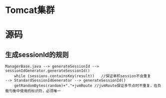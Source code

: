
# Tomcat集群
	

# 源码

## 生成sessionId的规则
	ManagerBase.java --> generateSessionId -->  sessionIdGenerator.generateSessionId() 
		while (sessions.containsKey(result))   //保证单机session不会重复
	--> StandardSessionIdGenerator --> generateSessionId() 
		getRandomBytes(random)+"."+jvmRoute	//jvmRoute保证多节点时不重复，在负载匀衡中使用的标识符，必须唯一
					

